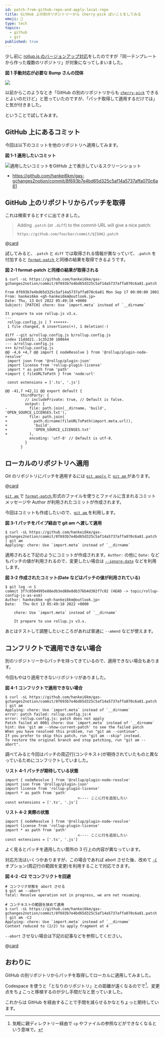 ```yaml
---
id: patch-from-github-repo-and-apply-local-repo
title: GitHub 上の別のリポジトリーから cherry-pick ぽいことをしてみる
emoji: 🧲
type: tech
topics:
  - github
  - git
published: true
---
```


少し前に [rollup.js のバージョンアップ対応](https://zenn.dev/hankei6km/articles/rollup-config-js-as-esm)をしたのですが「同一テンプレートから作った複数のリポジトリ」が対象になってしまいました。

**図 1 手動対応が必要な Bump さんの団体**

![](https://images.microcms-assets.io/assets/1fff6177c5c74aac8d5158dc17492c92/a6f636b1f68c49b484f867113defdc82/patch-from-github-repo-and-apply-local-repo-bump.png?auto=compress%2Cformat)

以前からこのようなとき「GitHub の別のリポジトリからも [`cherry-pick`] できるとよいのだけど」と思っていたのですが、「パッチ取得して適用するだけでは」と気が付きました。

ということで試してみます。

## GitHub 上にあるコミット

今回は以下のコミットを他のリポジトリへ適用してみます。

**図 1-1 適用したいコミット**

![適用したいコミットをGitHub 上で表示しているスクリーンショット](https://images.microcms-assets.io/assets/1fff6177c5c74aac8d5158dc17492c92/c72d119f40c9423e8767ee4ec3f937e4/patch-from-github-repo-and-apply-local-repo-commit.png?w=1418\&h=668\&auto=compress%2Cformat)

*   <https://github.com/hankei6km/gas-gchanges2notion/commit/8f693b7e4bd65d325c5af14a5737affa070c6a81>

## GitHub 上のリポジトリからパッチを取得

これは検索するとすぐに出てきました。

> Adding `.patch` (or `.diff`) to the commit-URL will give a nice patch:
>
>     https://github.com/foo/bar/commit/${SHA}.patch

@[card](https://stackoverflow.com/questions/21903805/how-to-download-a-single-commit-diff-from-github)

試してみると、`.patch` と `diff` では取得される情報が異なっていて、`.patch` を付加すると [`format-patch` ] と同様の結果を取得できるようです。

**図 2-1 format-patch と同様の結果が取得される**

```shell-session
$ curl -sL https://github.com/hankei6km/gas-gchanges2notion/commit/8f693b7e4bd65d325c5af14a5737affa070c6a81.patch

From 8f693b7e4bd65d325c5af14a5737affa070c6a81 Mon Sep 17 00:00:00 2001
From: hankei6km <gh-hankei6km@outlook.jp>
Date: Thu, 13 Oct 2022 05:49:18 +0000
Subject: [PATCH] chore: Use `import.meta` instead of `__dirname`

It prepare to use rollup.js v3.x.
---
 rollup.config.js | 7 ++++++-
 1 file changed, 6 insertions(+), 1 deletion(-)

diff --git a/rollup.config.js b/rollup.config.js
index 11ddd21..1c35230 100644
--- a/rollup.config.js
+++ b/rollup.config.js
@@ -4,6 +4,7 @@ import { nodeResolve } from '@rollup/plugin-node-resolve'
 import json from '@rollup/plugin-json'
 import license from 'rollup-plugin-license'
 import * as path from 'path'
+import { fileURLToPath } from 'node:url'
 
 const extensions = ['.ts', '.js']
 
@@ -41,7 +42,11 @@ export default {
       thirdParty: {
         // includePrivate: true, // Default is false.
         output: {
-          file: path.join(__dirname, 'build', 'OPEN_SOURCE_LICENSES.txt'),
+          file: path.join(
+            path.dirname(fileURLToPath(import.meta.url)),
+            'build',
+            'OPEN_SOURCE_LICENSES.txt'
+          ),
           encoding: 'utf-8' // Default is utf-8.
         }
       }
```

## ローカルのリポジトリへ適用

Git のリポジトリにパッチを適用するには [`git apply` ] と [`git am` ] があります。

@[card](https://git-scm.com/book/ja/v2/Git-%E3%81%A7%E3%81%AE%E5%88%86%E6%95%A3%E4%BD%9C%E6%A5%AD-%E3%83%97%E3%83%AD%E3%82%B8%E3%82%A7%E3%82%AF%E3%83%88%E3%81%AE%E9%81%8B%E5%96%B6)

[`git am` ] で [`format-patch` ] 形式のファイルを使うとファイルに含まれるコミットメッセージや Author が利用されたコミットが作成されます。

今回はコミットも作成したいので、[`git am` ] を利用します。

**図 3-1 パッチをパイプ経由で git am へ渡して適用**

```shell-session
$ curl -sL https://github.com/hankei6km/gas-gchanges2notion/commit/8f693b7e4bd65d325c5af14a5737affa070c6a81.patch | git am                                                                                         
Applying: chore: Use `import.meta` instead of `__dirname`
```

適用されると下記のようにコミットが作成されます。`Author:` の他に `Date:` などもパッチの値が利用されるので、変更したい場合は [`--ignore-date`](https://git-scm.com/docs/git-am#Documentation/git-am.txt---ignore-date) などを利用します。

**図 3-2 作成されたコミット(Date などはパッチの値が利用されている)**

```shell-session
$ git log -n 1
commit 3f7c0504995e88edb3ed88e8db376b4d302f7c02 (HEAD -> topic/rollup-config-js-as-esm)
Author: hankei6km <gh-hankei6km@outlook.jp>
Date:   Thu Oct 13 05:49:18 2022 +0000

    chore: Use `import.meta` instead of `__dirname`
    
    It prepare to use rollup.js v3.x.
```

あとはテストして調整したいところがあれば普通に `--amend` などが使えます。

## コンフリクトで適用できない場合

別のリポジトリーからパッチを持ってきているので、適用できない場合もあります。

今回もやはり適用できないリポジトリがありました。

**図 4-1 コンフリクトで適用できない場合**

```shell-session
$ curl -sL https://github.com/hankei6km/gas-gchanges2notion/commit/8f693b7e4bd65d325c5af14a5737affa070c6a81.patch | git am                                                                                                   
Applying: chore: Use `import.meta` instead of `__dirname`                                                       
error: patch failed: rollup.config.js:4
error: rollup.config.js: patch does not apply                                                                   
Patch failed at 0001 chore: Use `import.meta` instead of `__dirname`
hint: Use 'git am --show-current-patch' to see the failed patch                                                 
When you have resolved this problem, run "git am --continue".                                                   
If you prefer to skip this patch, run "git am --skip" instead.                                                  
To restore the original branch and stop patching, run "git am --abort".
```

調べてみると今回はパッチの周辺行(コンテキスト)が期待されていたものと異なっているためにコンフリクトしていました。

**リスト 4-1 パッチが期待している状態**

    import { nodeResolve } from '@rollup/plugin-node-resolve'
    import json from '@rollup/plugin-json'
    import license from 'rollup-plugin-license'
    import * as path from 'path'
                                     <---- ここに行を追加したい
    const extensions = ['.ts', '.js']

**リスト 4-2 実際の状態**

    import { nodeResolve } from '@rollup/plugin-node-resolve'
    import license from 'rollup-plugin-license'
    import * as path from 'path'
                                     <---- ここに行を追加したい
    const extensions = ['.ts', '.js']

よく見るとパッチを適用したい箇所の 3 行上の内容が異なっています。

対応方法はいくつかありますが、この場合であれば abort させた後、改めて [`-C`](https://git-scm.com/docs/git-apply#Documentation/git-apply.txt--Cltngt) オプション(周辺行の範囲を変更)を利用することで対応できます。

**図 4-2 -C2 でコンフリクトを回避**

```shell-session
# コンフリク状態を abort させる
$ git am --abort
fatal: Resolve operation not in progress, we are not resuming.

# コンテキストの範囲を狭めて適用
$ curl -sL https://github.com/hankei6km/gas-gchanges2notion/commit/8f693b7e4bd65d325c5af14a5737affa070c6a81.patch | git am -C2
Applying: chore: Use `import.meta` instead of `__dirname`
Context reduced to (2/2) to apply fragment at 4
```

`--abort` させない場合は下記の記事などを参照してください。

@[card](https://qiita.com/maueki/items/c8476908f8a8601365a5)

## おわりに

GitHub の別リポジトリからパッチを取得してローカルに適用してみました。

Codespace を使うと「となりのリポジトリ」との距離が遠くなるのでで[^cp]、変更点をちょこっと移植するのが少し手間だなと思っていました。

これからは GitHub を経由することで手間を減らせるかなとちょっと期待しています。

[^cp]: 気軽に親ディレクトリー経由で `cp` やファイルの参照などができなくなるという意味で。

[`cherry-pick`]: https://git-scm.com/docs/git-cherry-pick

[`format-patch`]: https://git-scm.com/docs/git-format-patch

[`git apply`]: https://git-scm.com/docs/git-apply

[`git am`]: https://git-scm.com/docs/git-am
